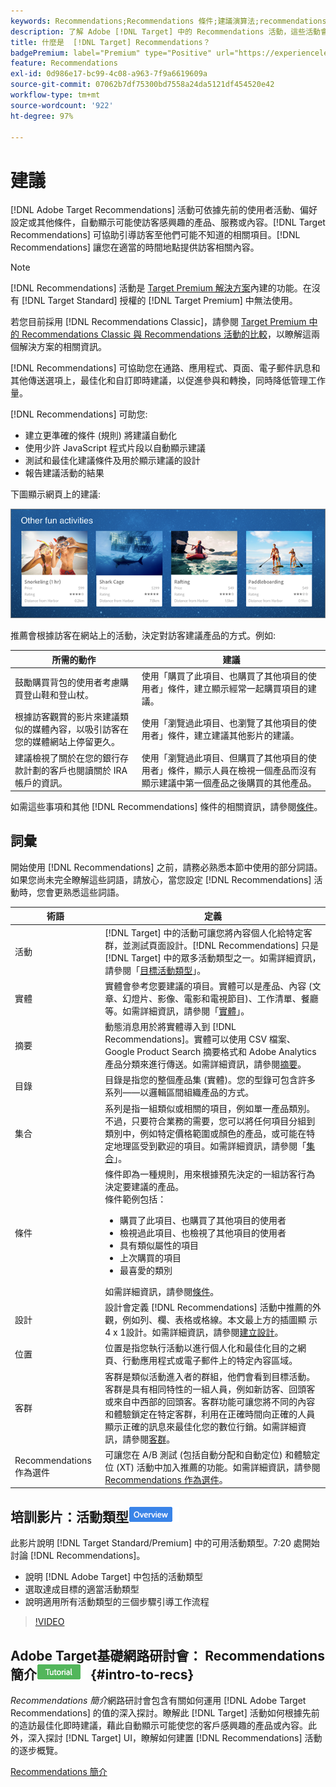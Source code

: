 ```yaml
---
keywords: Recommendations;Recommendations 條件;建議演算法;recommendations 活動;條件;recommendations 鎖定目標;recs
description: 了解 Adobe [!DNL Target] 中的 Recommendations 活動，這些活動會根據先前的使用者活動或其他演算法，自動顯示可能吸引客戶的內容。
title: 什麼是  [!DNL Target] Recommendations？
badgePremium: label="Premium" type="Positive" url="https://experienceleague.adobe.com/docs/target/using/introduction/intro.html?lang=zh-Hant#premium newtab=true" tooltip="檢視Target Premium包含的內容。"
feature: Recommendations
exl-id: 0d986e17-bc99-4c08-a963-7f9a6619609a
source-git-commit: 07062b7df75300bd7558a24da5121df454520e42
workflow-type: tm+mt
source-wordcount: '922'
ht-degree: 97%

---
```


# 建議

[!DNL Adobe Target Recommendations] 活動可依據先前的使用者活動、偏好設定或其他條件，自動顯示可能使訪客感興趣的產品、服務或內容。[!DNL Target Recommendations] 可協助引導訪客至他們可能不知道的相關項目。[!DNL Recommendations] 讓您在適當的時間地點提供訪客相關內容。

>[!NOTE]
>
>[!DNL Recommendations] 活動是 [Target Premium 解決方案](/help/main/c-intro/intro.md#premium)內建的功能。在沒有 [!DNL Target Standard] 授權的 [!DNL Target Premium] 中無法使用。
>
>若您目前採用 [!DNL Recommendations Classic]，請參閱 [Target Premium 中的 Recommendations Classic 與 Recommendations 活動的比較](/help/main/c-recommendations/c-recommendations-faq/recommendations-classic-versus-recommendations-activities-target-premium.md#concept_A80223EF66634EA380580C2823A581C5)，以瞭解這兩個解決方案的相關資訊。

[!DNL Recommendations] 可協助您在通路、應用程式、頁面、電子郵件訊息和其他傳送選項上，最佳化和自訂即時建議，以促進參與和轉換，同時降低管理工作量。

[!DNL Recommendations] 可助您:

* 建立更準確的條件 (規則) 將建議自動化
* 使用少許 JavaScript 程式片段以自動顯示建議
* 測試和最佳化建議條件及用於顯示建議的設計
* 報告建議活動的結果

下圖顯示網頁上的建議:

![velocity_example image](assets/velocity_example.png)

推薦會根據訪客在網站上的活動，決定對訪客建議產品的方式。例如:

| 所需的動作 | 建議 |
|--- |--- |
| 鼓勵購買背包的使用者考慮購買登山鞋和登山杖。 | 使用「購買了此項目、也購買了其他項目的使用者」條件，建立顯示經常一起購買項目的建議。 |
| 根據訪客觀賞的影片來建議類似的媒體內容，以吸引訪客在您的媒體網站上停留更久。 | 使用「瀏覽過此項目、也瀏覽了其他項目的使用者」條件，建立建議其他影片的建議。 |
| 建議檢視了關於在您的銀行存款計劃的客戶也閱讀關於 IRA 帳戶的資訊。 | 使用「瀏覽過此項目、但購買了其他項目的使用者」條件，顯示人員在檢視一個產品而沒有顯示建議中第一個產品之後購買的其他產品。 |

如需這些事項和其他 [!DNL Recommendations] 條件的相關資訊，請參閱[條件](/help/main/c-recommendations/c-algorithms/algorithms.md)。

## 詞彙

開始使用 [!DNL Recommendations] 之前，請務必熟悉本節中使用的部分詞語。如果您尚未完全瞭解這些詞語，請放心，當您設定 [!DNL Recommendations] 活動時，您會更熟悉這些詞語。

| 術語 | 定義 |
| --- | --- |
| 活動 | [!DNL Target] 中的活動可讓您將內容個人化給特定客群，並測試頁面設計。[!DNL Recommendations] 只是 [!DNL Target] 中的眾多活動類型之一。如需詳細資訊，請參閱「[目標活動類型](/help/main/c-activities/target-activities-guide.md)」。 |
| 實體 | 實體會參考您要建議的項目。實體可以是產品、內容 (文章、幻燈片、影像、電影和電視節目)、工作清單、餐廳等。如需詳細資訊，請參閱「[實體](/help/main/c-recommendations/c-products/products.md)」。 |
| 摘要 | 動態消息用於將實體導入到 [!DNL Recommendations]。實體可以使用 CSV 檔案、Google Product Search 摘要格式和 Adobe Analytics 產品分類來進行傳送。如需詳細資訊，請參閱[摘要](/help/main/c-recommendations/c-products/feeds.md)。 |
| 目錄 | 目錄是指您的整個產品集 (實體)。您的型錄可包含許多系列——以邏輯區間組織產品的方式。 |
| 集合 | 系列是指一組類似或相關的項目，例如單一產品類別。不過，只要符合業務的需要，您可以將任何項目分組到類別中，例如特定價格範圍或顏色的產品，或可能在特定地理區受到歡迎的項目。如需詳細資訊，請參閱「[集合](/help/main/c-recommendations/c-products/collections.md)」。 |
| 條件 | 條件即為一種規則，用來根據預先決定的一組訪客行為決定要建議的產品。<br>條件範例包括： <ul><li>購買了此項目、也購買了其他項目的使用者</li><li>檢視過此項目、也檢視了其他項目的使用者</li><li>具有類似屬性的項目</li><li>上次購買的項目</li><li>最喜愛的類別</li></ul>  如需詳細資訊，請參閱[條件](/help/main/c-recommendations/c-algorithms/algorithms.md)。 |
| 設計 | 設計會定義 [!DNL Recommendations] 活動中推薦的外觀，例如列、欄、表格或格線。本文最上方的插圖顯 示4 x 1設計。如需詳細資訊，請參閱[建立設計](/help/main/c-recommendations/c-design-overview/create-design.md)。 |
| 位置 | 位置是指您執行活動以進行個人化和最佳化目的之網頁、行動應用程式或電子郵件上的特定內容區域。 |
| 客群 | 客群是類似活動進入者的群組，他們會看到目標活動。客群是具有相同特性的一組人員，例如新訪客、回頭客或來自中西部的回頭客。客群功能可讓您將不同的內容和體驗鎖定在特定客群，利用在正確時間向正確的人員顯示正確的訊息來最佳化您的數位行銷。如需詳細資訊，請參閱[客群](/help/main/c-target/target.md)。 |
| Recommendations 作為選件 | 可讓您在 A/B 測試 (包括自動分配和自動定位) 和體驗定位 (XT) 活動中加入推薦的功能。如需詳細資訊，請參閱 [Recommendations 作為選件](/help/main/c-recommendations/recommendations-as-an-offer.md)。 |

## 培訓影片：活動類型![Overview badge](/help/main/assets/overview.png)

此影片說明 [!DNL Target Standard/Premium] 中的可用活動類型。7:20 處開始討論 [!DNL Recommendations]。

* 說明 [!DNL Adobe Target] 中包括的活動類型
* 選取達成目標的適當活動類型
* 說明適用所有活動類型的三個步驟引導工作流程

>[!VIDEO](https://video.tv.adobe.com/v/17386)

## Adobe Target基礎網路研討會： Recommendations簡介![教學課程徽章](/help/main/assets/tutorial.png) {#intro-to-recs}

*Recommendations 簡介*&#x200B;網路研討會包含有關如何運用 [!DNL Adobe Target Recommendations] 的值的深入探討。瞭解此 [!DNL Target] 活動如何根據先前的造訪最佳化即時建議，藉此自動顯示可能使您的客戶感興趣的產品或內容。此外，深入探討 [!DNL Target] UI，瞭解如何建置 [!DNL Recommendations] 活動的逐步概覽。

[Recommendations 簡介](https://adobecustomersuccess.adobeconnect.com/p8gt31drhs3e/?OWASP_CSRFTOKEN=4bd6cac5d0806167ee0a5449ba93d6300548d09c922bcb751c38973897a5703a)
